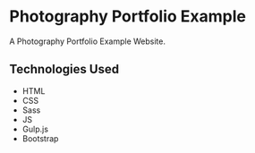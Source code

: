 # Photography Portfolio Example
A Photography Portfolio Example Website.

## Technologies Used
* HTML
* CSS
* Sass
* JS
* Gulp.js
* Bootstrap
